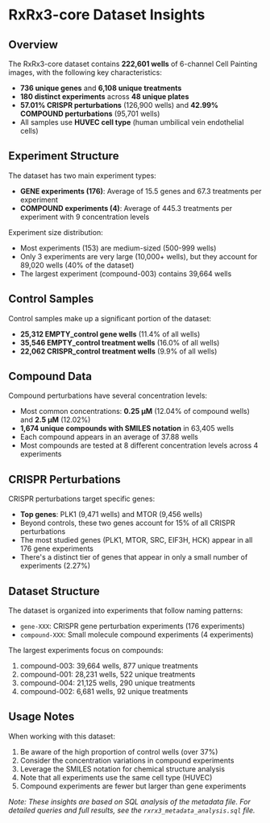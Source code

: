 # RxRx3-core Dataset Insights

## Overview

The RxRx3-core dataset contains **222,601 wells** of 6-channel Cell Painting images, with the following key characteristics:
- **736 unique genes** and **6,108 unique treatments**
- **180 distinct experiments** across **48 unique plates**
- **57.01% CRISPR perturbations** (126,900 wells) and **42.99% COMPOUND perturbations** (95,701 wells)
- All samples use **HUVEC cell type** (human umbilical vein endothelial cells)

## Experiment Structure

The dataset has two main experiment types:
- **GENE experiments (176)**: Average of 15.5 genes and 67.3 treatments per experiment
- **COMPOUND experiments (4)**: Average of 445.3 treatments per experiment with 9 concentration levels

Experiment size distribution:
- Most experiments (153) are medium-sized (500-999 wells)
- Only 3 experiments are very large (10,000+ wells), but they account for 89,020 wells (40% of the dataset)
- The largest experiment (compound-003) contains 39,664 wells

## Control Samples

Control samples make up a significant portion of the dataset:
- **25,312 EMPTY_control gene wells** (11.4% of all wells)
- **35,546 EMPTY_control treatment wells** (16.0% of all wells)
- **22,062 CRISPR_control treatment wells** (9.9% of all wells)

## Compound Data

Compound perturbations have several concentration levels:
- Most common concentrations: **0.25 μM** (12.04% of compound wells) and **2.5 μM** (12.02%)
- **1,674 unique compounds with SMILES notation** in 63,405 wells
- Each compound appears in an average of 37.88 wells
- Most compounds are tested at 8 different concentration levels across 4 experiments

## CRISPR Perturbations

CRISPR perturbations target specific genes:
- **Top genes**: PLK1 (9,471 wells) and MTOR (9,456 wells)
- Beyond controls, these two genes account for 15% of all CRISPR perturbations
- The most studied genes (PLK1, MTOR, SRC, EIF3H, HCK) appear in all 176 gene experiments
- There's a distinct tier of genes that appear in only a small number of experiments (2.27%)

## Dataset Structure

The dataset is organized into experiments that follow naming patterns:
- `gene-XXX`: CRISPR gene perturbation experiments (176 experiments)
- `compound-XXX`: Small molecule compound experiments (4 experiments)

The largest experiments focus on compounds:
1. compound-003: 39,664 wells, 877 unique treatments
2. compound-001: 28,231 wells, 522 unique treatments
3. compound-004: 21,125 wells, 290 unique treatments
4. compound-002: 6,681 wells, 92 unique treatments

## Usage Notes

When working with this dataset:
1. Be aware of the high proportion of control wells (over 37%)
2. Consider the concentration variations in compound experiments
3. Leverage the SMILES notation for chemical structure analysis
4. Note that all experiments use the same cell type (HUVEC)
5. Compound experiments are fewer but larger than gene experiments

_Note: These insights are based on SQL analysis of the metadata file. For detailed queries and full results, see the `rxrx3_metadata_analysis.sql` file._